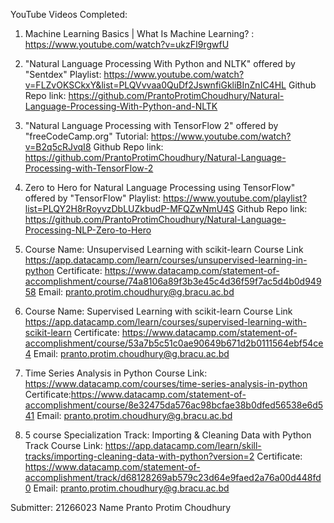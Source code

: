 YouTube Videos Completed: 

1. Machine Learning Basics | What Is Machine Learning? : https://www.youtube.com/watch?v=ukzFI9rgwfU 

2. "Natural Language Processing With Python and NLTK" offered by "Sentdex"
Playlist: https://www.youtube.com/watch?v=FLZvOKSCkxY&list=PLQVvvaa0QuDf2JswnfiGkliBInZnIC4HL 
Github Repo link: https://github.com/PrantoProtimChoudhury/Natural-Language-Processing-With-Python-and-NLTK

3. "Natural Language Processing with TensorFlow 2" offered by "freeCodeCamp.org"
Tutorial: https://www.youtube.com/watch?v=B2q5cRJvqI8 
Github Repo link: https://github.com/PrantoProtimChoudhury/Natural-Language-Processing-with-TensorFlow-2

4. Zero to Hero for Natural Language Processing using TensorFlow" offered by "TensorFlow"
Playlist: https://www.youtube.com/playlist?list=PLQY2H8rRoyvzDbLUZkbudP-MFQZwNmU4S 
Github Repo link: https://github.com/PrantoProtimChoudhury/Natural-Language-Processing-NLP-Zero-to-Hero

5. Course Name: Unsupervised Learning with scikit-learn
Course Link  https://app.datacamp.com/learn/courses/unsupervised-learning-in-python 
Certificate: https://www.datacamp.com/statement-of-accomplishment/course/74a8106a89f3b3e45c4d36f59f7ac5d4b0d94958
Email: pranto.protim.choudhury@g.bracu.ac.bd

6. Course Name: Supervised Learning with scikit-learn
Course Link https://app.datacamp.com/learn/courses/supervised-learning-with-scikit-learn 
Certificate: https://www.datacamp.com/statement-of-accomplishment/course/53a7b5c51c0ae90649b671d2b0111564ebf54ce4
Email: pranto.protim.choudhury@g.bracu.ac.bd

7. Time Series Analysis in Python 
Course Link: https://www.datacamp.com/courses/time-series-analysis-in-python
Certificate:https://www.datacamp.com/statement-of-accomplishment/course/8e32475da576ac98bcfae38b0dfed56538e6d541
Email: pranto.protim.choudhury@g.bracu.ac.bd

8. 5 course Specialization Track: Importing & Cleaning Data with Python Track 
Course Link: https://app.datacamp.com/learn/skill-tracks/importing-cleaning-data-with-python?version=2 
Certificate: https://www.datacamp.com/statement-of-accomplishment/track/d68128269ab579c23d64e9faed2a76a00d448fd0
Email: pranto.protim.choudhury@g.bracu.ac.bd


Submitter:
21266023 Name Pranto Protim Choudhury
